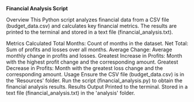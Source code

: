 **Financial Analysis Script**

Overview
This Python script analyzes financial data from a CSV file (budget_data.csv) and calculates key financial metrics. The results are printed to the terminal and stored in a text file (financial_analysis.txt).

Metrics Calculated
Total Months: Count of months in the dataset.
Net Total: Sum of profits and losses over all months.
Average Change: Average monthly change in profits and losses.
Greatest Increase in Profits: Month with the highest profit change and the corresponding amount.
Greatest Decrease in Profits: Month with the greatest loss change and the corresponding amount.
Usage
Ensure the CSV file (budget_data.csv) is in the 'Resources' folder.
Run the script (financial_analysis.py) to obtain the financial analysis results.
Results Output
Printed to the terminal.
Stored in a text file (financial_analysis.txt) in the 'analysis' folder.
